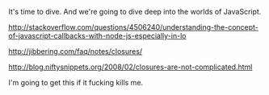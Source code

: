 
It's time to dive. And we're going to dive deep into the worlds of JavaScript. 

http://stackoverflow.com/questions/4506240/understanding-the-concept-of-javascript-callbacks-with-node-js-especially-in-lo

http://jibbering.com/faq/notes/closures/

http://blog.niftysnippets.org/2008/02/closures-are-not-complicated.html

I'm going to get this if it fucking kills me. 